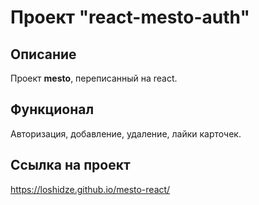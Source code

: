 # Проект "react-mesto-auth"

## Описание
Проект **mesto**, переписанный на react.

## Функционал
Авторизация, добавление, удаление, лайки карточек.

## Ссылка на проект
https://loshidze.github.io/mesto-react/
